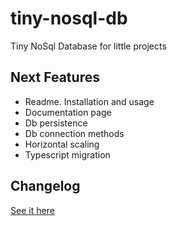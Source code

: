 # tiny-nosql-db

Tiny NoSql Database for little projects

## Next Features

- Readme. Installation and usage
- Documentation page
- Db persistence
- Db connection methods
- Horizontal scaling
- Typescript migration

## Changelog

[See it here](./CHANGELOG.md)
